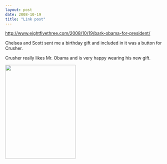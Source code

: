 ```yaml
---
layout: post
date: 2008-10-19
title: "Link post"
---
```

<http://www.eightfivethree.com/2008/10/19/bark-obama-for-president/>


<p>Chelsea and Scott sent me a birthday gift and included in it was a button for Crusher.</p> <p>Crusher really likes Mr. Obama and is very happy wearing his new gift. </p> <p><a href="http://www.eightfivethree.com/wp-content/uploads/2008/10/p-640-480-8bebef92-f971-4f34-9d7a-cd392f992708.jpeg"><img src="http://www.eightfivethree.com/wp-content/uploads/2008/10/p-640-480-8bebef92-f971-4f34-9d7a-cd392f992708.jpeg" alt="" width="225" height="300" class="alignnone size-full wp-image-364"></a></p>
<br><span class="wpbuzz" style="margin: 5px 0;"> <style type="text/css"> span.wpbuzz>span {...</style></span>